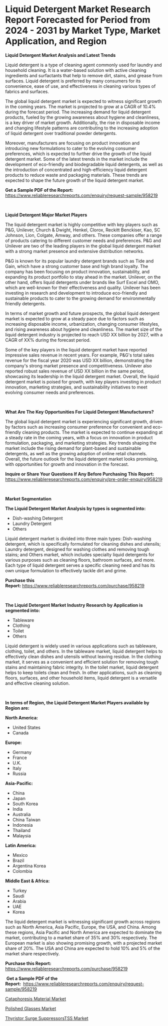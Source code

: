 <p><h1>Liquid Detergent Market Research Report Forecasted for Period from 2024 -  2031 by Market Type, Market Application, and Region</h1></p><p><strong>Liquid Detergent Market Analysis and Latest Trends</strong></p>
<p><p>Liquid detergent is a type of cleaning agent commonly used for laundry and household cleaning. It is a water-based solution with active cleaning ingredients and surfactants that help to remove dirt, stains, and grease from surfaces. Liquid detergent is preferred by many consumers for its convenience, ease of use, and effectiveness in cleaning various types of fabrics and surfaces.</p><p>The global liquid detergent market is expected to witness significant growth in the coming years. The market is projected to grow at a CAGR of 10.4% during the forecast period. The increasing demand for liquid detergent products, fueled by the growing awareness about hygiene and cleanliness, is a key driver of market growth. Additionally, the rise in disposable income and changing lifestyle patterns are contributing to the increasing adoption of liquid detergent over traditional powder detergents.</p><p>Moreover, manufacturers are focusing on product innovation and introducing new formulations to cater to the evolving consumer preferences, which is expected to further drive the growth of the liquid detergent market. Some of the latest trends in the market include the development of eco-friendly and biodegradable liquid detergents, as well as the introduction of concentrated and high-efficiency liquid detergent products to reduce waste and packaging materials. These trends are expected to shape the future growth of the liquid detergent market.</p></p>
<p><strong>Get a Sample PDF of the Report:&nbsp;</strong> <a href="https://www.reliableresearchreports.com/enquiry/request-sample/958219">https://www.reliableresearchreports.com/enquiry/request-sample/958219</a></p>
<p>&nbsp;</p>
<p><strong>Liquid Detergent Major Market Players</strong></p>
<p><p>The liquid detergent market is highly competitive with key players such as P&G, Unilever, Church & Dwight, Henkel, Clorox, Reckitt Benckiser, Kao, SC Johnson, Lion, Colgate, Amway, and others. These companies offer a range of products catering to different customer needs and preferences. P&G and Unilever are two of the leading players in the global liquid detergent market with a strong market presence and extensive distribution networks. </p><p>P&G is known for its popular laundry detergent brands such as Tide and Gain, which have a strong customer base and high brand loyalty. The company has been focusing on product innovation, sustainability, and expanding its product portfolio to stay ahead in the market. Unilever, on the other hand, offers liquid detergents under brands like Surf Excel and OMO, which are well-known for their effectiveness and quality. Unilever has been investing in research and development to introduce eco-friendly and sustainable products to cater to the growing demand for environmentally friendly detergents.</p><p>In terms of market growth and future prospects, the global liquid detergent market is expected to grow at a steady pace due to factors such as increasing disposable income, urbanization, changing consumer lifestyles, and rising awareness about hygiene and cleanliness. The market size of the liquid detergent industry is projected to reach USD XX billion by 2027, with a CAGR of XX% during the forecast period.</p><p>Some of the key players in the liquid detergent market have reported impressive sales revenue in recent years. For example, P&G's total sales revenue for the fiscal year 2020 was USD XX billion, demonstrating the company's strong market presence and competitiveness. Unilever also reported robust sales revenue of USD XX billion in the same period, showcasing its leadership in the liquid detergent market. Overall, the liquid detergent market is poised for growth, with key players investing in product innovation, marketing strategies, and sustainability initiatives to meet evolving consumer needs and preferences.</p></p>
<p>&nbsp;</p>
<p><strong>What Are The Key Opportunities For Liquid Detergent Manufacturers?</strong></p>
<p><p>The global liquid detergent market is experiencing significant growth, driven by factors such as increasing consumer preference for convenient and eco-friendly cleaning products. The market is expected to continue expanding at a steady rate in the coming years, with a focus on innovation in product formulation, packaging, and marketing strategies. Key trends shaping the market include the rising demand for plant-based and sustainable detergents, as well as the growing adoption of online retail channels. Overall, the future outlook for the liquid detergent market looks promising, with opportunities for growth and innovation in the forecast.</p></p>
<p><strong>Inquire or Share Your Questions If Any Before Purchasing This Report:</strong> <a href="https://www.reliableresearchreports.com/enquiry/pre-order-enquiry/958219">https://www.reliableresearchreports.com/enquiry/pre-order-enquiry/958219</a></p>
<p>&nbsp;</p>
<p><strong>Market Segmentation</strong></p>
<p><strong>The Liquid Detergent Market Analysis by types is segmented into:</strong></p>
<p><ul><li>Dish-washing Detergent</li><li>Laundry Detergent</li><li>Others</li></ul></p>
<p><p>Liquid detergent market is divided into three main types: Dish-washing detergent, which is specifically formulated for cleaning dishes and utensils; Laundry detergent, designed for washing clothes and removing tough stains; and Others market, which includes specialty liquid detergents for various purposes such as cleaning floors, bathroom surfaces, and more. Each type of liquid detergent serves a specific cleaning need and has its own unique formulation to effectively tackle dirt and grime.</p></p>
<p><strong>Purchase this Report:&nbsp;</strong><a href="https://www.reliableresearchreports.com/purchase/958219">https://www.reliableresearchreports.com/purchase/958219</a></p>
<p>&nbsp;</p>
<p><strong>The Liquid Detergent Market Industry Research by Application is segmented into:</strong></p>
<p><ul><li>Tableware</li><li>Clothing</li><li>Toilet</li><li>Others</li></ul></p>
<p><p>Liquid detergent is widely used in various applications such as tableware, clothing, toilet, and others. In the tableware market, liquid detergent helps to effectively clean dishes and utensils without leaving residue. In the clothing market, it serves as a convenient and efficient solution for removing tough stains and maintaining fabric integrity. In the toilet market, liquid detergent helps to keep toilets clean and fresh. In other applications, such as cleaning floors, surfaces, and other household items, liquid detergent is a versatile and effective cleaning solution.</p></p>
<p>&nbsp;</p>
<p><strong>In terms of Region, the Liquid Detergent Market Players available by Region are:</strong></p>
<p>
    <p> <strong> North America: </strong>
        <ul>
            <li>United States</li>
            <li>Canada</li>
        </ul>
        </p> 
    <p> <strong> Europe: </strong>
        <ul>
            <li>Germany</li>
            <li>France</li>
            <li>U.K.</li>
            <li>Italy</li>
            <li>Russia</li>
        </ul>
        </p> 
    <p> <strong> Asia-Pacific: </strong>
        <ul>
            <li>China</li>
            <li>Japan</li>
            <li>South Korea</li>
            <li>India</li>
            <li>Australia</li>
            <li>China Taiwan</li>
            <li>Indonesia</li>
            <li>Thailand</li>
            <li>Malaysia</li>
        </ul>
        </p> 
    <p> <strong> Latin America: </strong>
        <ul>
            <li>Mexico</li>
            <li>Brazil</li>
            <li>Argentina Korea</li>
            <li>Colombia</li>
        </ul>
        </p> 
    <p> <strong> Middle East & Africa: </strong>
        <ul>
            <li>Turkey</li>
            <li>Saudi</li>
            <li>Arabia</li>
            <li>UAE</li>
            <li>Korea</li>
        </ul>
    </p>
    </p>
<p><p>The liquid detergent market is witnessing significant growth across regions such as North America, Asia Pacific, Europe, the USA, and China. Among these regions, Asia Pacific and North America are expected to dominate the market, contributing to a market share of 35% and 30% respectively. The European market is also showing promising growth, with a projected market share of 20%. The USA and China are expected to hold 10% and 5% of the market share respectively.</p></p>
<p><strong>Purchase this Report: </strong><a href="https://www.reliableresearchreports.com/purchase/958219">https://www.reliableresearchreports.com/purchase/958219</a></p>
<p>&nbsp;<strong>Get a Sample PDF of the Report:&nbsp;&nbsp;</strong><a href="https://www.reliableresearchreports.com/enquiry/request-sample/958219">https://www.reliableresearchreports.com/enquiry/request-sample/958219</a></p>
<p><strong></strong></p>
<p><p><a href="https://gamy-alyssum-396.notion.site/Cataphoresis-Material-Market-Size-Evaluating-its-Market-Trends-Growth-and-Projections-2024-2031-2493c1e9d0054d8aa952fdbf0c4a9b2a">Cataphoresis Material Market</a></p><p><a href="https://boundless-drawbridge-702.notion.site/Polished-Glasses-Market-Size-Focuses-on-Market-Dynamics-In-Depth-Analysis-and-Future-Projections-of-b0bac73f0c8b443ea73ad6a798c1dae7">Polished Glasses Market</a></p><p><a href="https://view.publitas.com/reportprime-1/thyristor-surge-suppressorstss-market-provides-detailed-segmentation-of-this-market-based-on-type-application-and-region-and-forecast-for-the-period-from-2024-2031/">Thyristor Surge SuppressorsTSS Market</a></p></p>